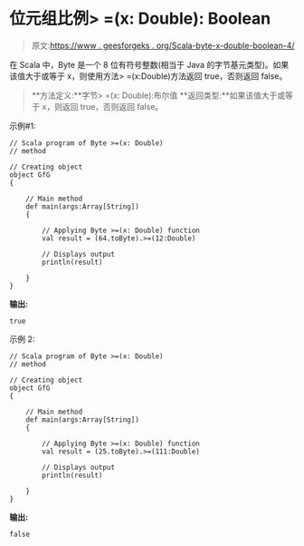 # 位元组比例> =(x: Double): Boolean

> 原文:[https://www . geesforgeks . org/Scala-byte-x-double-boolean-4/](https://www.geeksforgeeks.org/scala-byte-x-double-boolean-4/)

在 Scala 中，Byte 是一个 8 位有符号整数(相当于 Java 的字节基元类型)。如果该值大于或等于 x，则使用方法> =(x:Double)方法返回 true，否则返回 false。

> **方法定义:**字节> =(x: Double):布尔值
> **返回类型:**如果该值大于或等于 x，则返回 true，否则返回 false。

示例#1:

```
// Scala program of Byte >=(x: Double)
// method 

// Creating object 
object GfG 
{ 

    // Main method 
    def main(args:Array[String]) 
    { 

        // Applying Byte >=(x: Double) function 
        val result = (64.toByte).>=(12:Double) 

        // Displays output 
        println(result) 

    } 
} 
```

**输出:**

```
true
```

示例 2:

```
// Scala program of Byte >=(x: Double)
// method 

// Creating object 
object GfG 
{ 

    // Main method 
    def main(args:Array[String]) 
    { 

        // Applying Byte >=(x: Double) function 
        val result = (25.toByte).>=(111:Double) 

        // Displays output 
        println(result) 

    } 
} 
```

**输出:**

```
false
```
